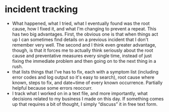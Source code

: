 # incident tracking

* What happened, what I tried, what I eventually found was the root cause, how I fixed it, and what I'm changing to prevent a repeat. This has two big advantages. First, the obvious one is that when things act up I can sometimes find details on a previous incident that I don't remember very well. The second and I think even greater advantage, though, is that it forces me to actually think seriously about the root cause and preventative measures every single time, instead of just fixing the immediate problem and then going on to the next thing in a rush.
* that lists things that I've has to fix, each with a symptom list (including error codes and log output so it's easy to search), root cause where known, steps to fix, and date+time of every known occurrence. Partially helpful because some errors reoccurr.
* I track what I worked on in a text file, and more importantly, what decisions related to my business I made on this day. If something comes up that requires a bit of thought, I simply “discuss” it in free text form.